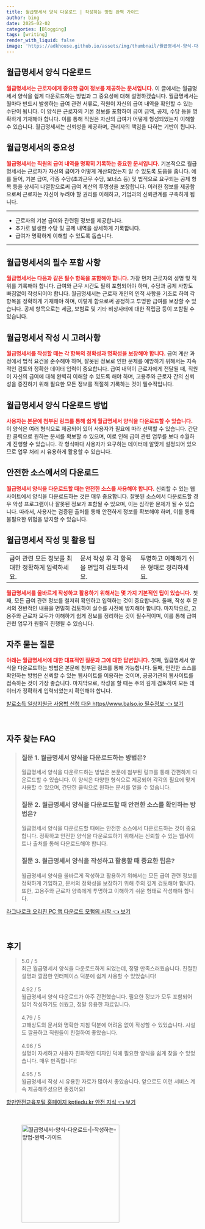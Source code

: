 ```yaml
---
title: 월급명세서 양식 다운로드 | 작성하는 방법 완벽 가이드
author: bing
date: 2025-02-02
categories: [Blogging]
tags: [writing]
render_with_liquid: false
image: 'https://adkhouse.github.io/assets/img/thumbnail/월급명세서-양식-다운로드-|-작성하는-방법-완벽-가이드.webp'
---
```



<h2 id='월급명세서_양식_다운로드'>월급명세서 양식 다운로드</h2>

<p><b><span style="color: #ee2323;">월급명세서는 근로자에게 중요한 급여 정보를 제공하는 문서입니다.</span></b> 이 글에서는 월급명세서 양식을 쉽게 다운로드하는 방법과 그 중요성에 대해 설명하겠습니다. 월급명세서는 월마다 반드시 발생하는 급여 관련 서류로, 직원이 자신의 급여 내역을 확인할 수 있는 수단이 됩니다. 이 양식은 근로자의 기본 정보를 포함하여 급여 금액, 공제, 수당 등을 명확하게 기재해야 합니다. 이를 통해 직원은 자신의 급여가 어떻게 형성되었는지 이해할 수 있습니다. 월급명세서는 신뢰성을 제공하며, 관리자의 책임을 다하는 기반이 됩니다.</p>

<h2 id='월급명세서의_중요성'>월급명세서의 중요성</h2>

<p><b><span style="color: #ee2323;">월급명세서는 직원의 급여 내역을 명확히 기록하는 중요한 문서입니다.</span></b> 기본적으로 월급명세서는 근로자가 자신의 급여가 어떻게 계산되었는지 알 수 있도록 도움을 줍니다. 예를 들어, 기본 급여, 각종 수당(초과근무 수당, 보너스 등) 및 법적으로 요구되는 공제 항목 등을 상세히 나열함으로써 급여 계산의 투명성을 보장합니다. 이러한 정보를 제공함으로써 근로자는 자신이 누려야 할 권리를 이해하고, 기업과의 신뢰관계를 구축하게 됩니다.</p>

<hr />

<ul>
    <li>근로자의 기본 급여와 관련된 정보를 제공합니다.</li>
    <li>추가로 발생한 수당 및 공제 내역을 상세하게 기록합니다.</li>
    <li>급여가 명확하게 이해할 수 있도록 돕습니다.</li>
</ul>

<hr />

<h2 id='월급명세서의_필수_포함_사항'>월급명세서의 필수 포함 사항</h2>

<p><b><span style="color: #ee2323;">월급명세서는 다음과 같은 필수 항목을 포함해야 합니다.</span></b> 가장 먼저 근로자의 성명 및 직위를 기록해야 합니다. 급여와 근무 시간도 필히 포함되어야 하며, 수당과 공제 사항도 빠짐없이 작성되어야 합니다. 월급명세서는 근로자 개인의 인적 사항을 기초로 하여 각 항목을 정확하게 기재해야 하며, 이렇게 함으로써 공정하고 투명한 급여를 보장할 수 있습니다. 공제 항목으로는 세금, 보험료 및 기타 비상사태에 대한 적립금 등이 포함될 수 있습니다.</p>

<h2 id='월급명세서_작성_시_고려사항'>월급명세서 작성 시 고려사항</h2>

<p><b><span style="color: #ee2323;">월급명세서를 작성할 때는 각 항목의 정확성과 명확성을 보장해야 합니다.</span></b> 급여 계산 과정에서 법적 요건을 준수해야 하며, 잘못된 정보로 인한 문제를 예방하기 위해서는 지속적인 검토와 정확한 데이터 입력이 중요합니다. 급여 내역이 근로자에게 전달될 때, 직원이 자신의 급여에 대해 완벽히 이해할 수 있도록 해야 하며, 고용주와 근로자 간의 신뢰성을 증진하기 위해 필요한 모든 정보를 적절히 기록하는 것이 필수적입니다.</p>

<h2 id='월급명세서_양식_다운로드_방법'>월급명세서 양식 다운로드 방법</h2>

<p><b><span style="color: #ee2323;">사용자는 본문에 첨부된 링크를 통해 쉽게 월급명세서 양식을 다운로드할 수 있습니다.</span></b> 이 양식은 여러 형식으로 제공되어 있어 사용자가 필요에 따라 선택할 수 있습니다. 간단한 클릭으로 원하는 문서를 확보할 수 있으며, 이로 인해 급여 관련 업무를 보다 수월하게 진행할 수 있습니다. 각 형식마다 사용자가 요구하는 데이터에 알맞게 설정되어 있으므로 업무 처리 시 유용하게 활용할 수 있습니다.</p>

<h2 id='안전한_소스에서의_다운로드'>안전한 소스에서의 다운로드</h2>

<p><b><span style="color: #ee2323;">월급명세서 양식을 다운로드할 때는 안전한 소스를 사용해야 합니다.</span></b> 신뢰할 수 있는 웹사이트에서 양식을 다운로드하는 것은 매우 중요합니다. 잘못된 소스에서 다운로드할 경우 악성 프로그램이나 잘못된 정보가 포함될 수 있으며, 이는 심각한 문제가 될 수 있습니다. 따라서, 사용자는 검증된 출처를 통해 안전하게 정보를 확보해야 하며, 이를 통해 불필요한 위험을 방지할 수 있습니다.</p>

<h2 id='월급명세서_작성_및_활용_팁'>월급명세서 작성 및 활용 팁</h2>

<table>
    <tr>
        <td>급여 관련 모든 정보를 최대한 정확하게 입력하세요.</td>
        <td>문서 작성 후 각 항목을 면밀히 검토하세요.</td>
        <td>투명하고 이해하기 쉬운 형태로 정리하세요.</td>
    </tr>
</table>

<p><b><span style="color: #ee2323;">월급명세서를 올바르게 작성하고 활용하기 위해서는 몇 가지 기본적인 팁이 있습니다.</span></b> 첫째, 모든 급여 관련 정보를 철저히 확인하고 입력하는 것이 중요합니다. 둘째, 작성 후 문서의 전반적인 내용을 면밀히 검토하여 실수를 사전에 방지해야 합니다. 마지막으로, 고용주와 근로자 모두가 이해하기 쉽게 정보를 정리하는 것이 필수적이며, 이를 통해 급여 관련 업무가 원활히 진행될 수 있습니다.</p>

<h2 id='자주_묻는_질문'>자주 묻는 질문</h2>

<p><b><span style="color: #ee2323;">아래는 월급명세서에 대한 대표적인 질문과 그에 대한 답변입니다.</span></b> 첫째, 월급명세서 양식을 다운로드하는 방법은 본문에 첨부된 링크를 통해 가능합니다. 둘째, 안전한 소스를 확인하는 방법은 신뢰할 수 있는 웹사이트를 이용하는 것이며, 공공기관의 웹사이트를 접속하는 것이 가장 좋습니다. 마지막으로, 작성을 할 때는 주의 깊게 검토하여 모든 데이터가 정확하게 입력되었는지 확인해야 합니다.</p>


<p><a class="click-button" title="발로소득 일상지원금 사용법 신청 다운 https//www.balso.io 필수정보" href="https://adkhouse.github.io/posts/%EB%B0%9C%EB%A1%9C%EC%86%8C%EB%93%9D-%EC%9D%BC%EC%83%81%EC%A7%80%EC%9B%90%EA%B8%88-%EC%82%AC%EC%9A%A9%EB%B2%95-%EC%8B%A0%EC%B2%AD-%EB%8B%A4%EC%9A%B4-httpswww.balso.io-%ED%95%84%EC%88%98%EC%A0%95%EB%B3%B4/" rel="dofollow">발로소득 일상지원금 사용법 신청 다운 https//www.balso.io 필수정보 👈 보기</a></p><br>
<h2 id='자주_찾는_FAQ'>자주 찾는 FAQ</h2>
<div itemscope="" itemtype="https://schema.org/FAQPage"> 
<blockquote> 
<div itemscope="" itemprop="mainEntity" itemtype="https://schema.org/Question"> 
<h3 itemprop="name">질문 1. 월급명세서 양식을 다운로드하는 방법은?</h3> 
<div itemscope="" itemprop="acceptedAnswer" itemtype="https://schema.org/Answer"> 
<span itemprop="text"> 
<p>월급명세서 양식을 다운로드하는 방법은 본문에 첨부된 링크를 통해 간편하게 다운로드할 수 있습니다. 이 양식은 다양한 형식으로 제공되어 각각의 필요에 맞게 사용할 수 있으며, 간단한 클릭으로 원하는 문서를 얻을 수 있습니다.</p> 
</span> 
</div> 
</div> 
<div itemscope="" itemprop="mainEntity" itemtype="https://schema.org/Question"> 
<h3 itemprop="name">질문 2. 월급명세서 양식을 다운로드할 때 안전한 소스를 확인하는 방법은?</h3> 
<div itemscope="" itemprop="acceptedAnswer" itemtype="https://schema.org/Answer"> 
<span itemprop="text"> 
<p>월급명세서 양식을 다운로드할 때에는 안전한 소스에서 다운로드하는 것이 중요합니다. 정확하고 안전한 양식을 다운로드하기 위해서는 신뢰할 수 있는 웹사이트나 출처를 통해 다운로드해야 합니다.</p> 
</span> 
</div> 
</div> 
<div itemscope="" itemprop="mainEntity" itemtype="https://schema.org/Question"> 
<h3 itemprop="name">질문 3. 월급명세서 양식을 작성하고 활용할 때 중요한 팁은?</h3> 
<div itemscope="" itemprop="acceptedAnswer" itemtype="https://schema.org/Answer"> 
<span itemprop="text"> 
<p>월급명세서 양식을 올바르게 작성하고 활용하기 위해서는 모든 급여 관련 정보를 정확하게 기입하고, 문서의 정확성을 보장하기 위해 주의 깊게 검토해야 합니다. 또한, 고용주와 근로자 양측에게 투명하고 이해하기 쉬운 형태로 작성해야 합니다.</p> 
</span> 
</div> 
</div> 
</blockquote> 
</div>
<p><a class="click-button" title="라그나로크 오리진 PC 앱 다운로드 모험의 시작" href="https://adkhouse.github.io/posts/%EB%9D%BC%EA%B7%B8%EB%82%98%EB%A1%9C%ED%81%AC-%EC%98%A4%EB%A6%AC%EC%A7%84-PC-%EC%95%B1-%EB%8B%A4%EC%9A%B4%EB%A1%9C%EB%93%9C-%EB%AA%A8%ED%97%98%EC%9D%98-%EC%8B%9C%EC%9E%91/" rel="dofollow">라그나로크 오리진 PC 앱 다운로드 모험의 시작 👈 보기</a></p><br>
<h2 id='후기'>후기</h2>
<div itemscope itemtype="https://schema.org/Product">
  <blockquote>
  <div itemprop="review" itemscope itemtype="https://schema.org/Review">
      <div itemprop="reviewRating" itemscope itemtype="https://schema.org/Rating"> <span itemprop="ratingValue">5.0</span> / <span itemprop="bestRating">5</span> </div>
      <span itemprop="reviewBody">최근 월급명세서 양식을 다운로드하게 되었는데, 정말 만족스러웠습니다. 친절한 설명과 깔끔한 인터페이스 덕분에 쉽게 사용할 수 있었습니다!</span>
  </div>
  <br>
  <div itemprop="review" itemscope itemtype="https://schema.org/Review">
      <div itemprop="reviewRating" itemscope itemtype="https://schema.org/Rating"> <span itemprop="ratingValue">4.92</span> / <span itemprop="bestRating">5</span> </div>
      <span itemprop="reviewBody">월급명세서 양식 다운로드가 아주 간편했습니다. 필요한 정보가 모두 포함되어 있어 작성하기도 쉬웠고, 정말 유용한 자료입니다.</span>
  </div>
  <br>
  <div itemprop="review" itemscope itemtype="https://schema.org/Review">
      <div itemprop="reviewRating" itemscope itemtype="https://schema.org/Rating"> <span itemprop="ratingValue">4.79</span> / <span itemprop="bestRating">5</span> </div>
      <span itemprop="reviewBody">고해상도의 문서와 명확한 지침 덕분에 어려움 없이 작성할 수 있었습니다. 시설도 깔끔하고 직원들이 친절하여 좋았습니다.</span>
  </div>
  <br>
  <div itemprop="review" itemscope itemtype="https://schema.org/Review">
      <div itemprop="reviewRating" itemscope itemtype="https://schema.org/Rating"> <span itemprop="ratingValue">4.96</span> / <span itemprop="bestRating">5</span> </div>
      <span itemprop="reviewBody">설명이 자세하고 사용자 친화적인 디자인 덕에 필요한 양식을 쉽게 찾을 수 있었습니다. 매우 만족합니다!</span>
  </div>
  <br>
  <div itemprop="review" itemscope itemtype="https://schema.org/Review">
      <div itemprop="reviewRating" itemscope itemtype="https://schema.org/Rating"> <span itemprop="ratingValue">4.95</span> / <span itemprop="bestRating">5</span> </div>
      <span itemprop="reviewBody">월급명세서 작성 시 유용한 자료가 많아서 좋았습니다. 앞으로도 이런 서비스 계속 제공해주셨으면 좋겠어요!</span>
  </div>
  </blockquote>
</div>
<p><a class="click-button" title="항만안전교육포털 홈페이지 kptiedu.kr 안전 지식" href="https://adkhouse.github.io/posts/%ED%95%AD%EB%A7%8C%EC%95%88%EC%A0%84%EA%B5%90%EC%9C%A1%ED%8F%AC%ED%84%B8-%ED%99%88%ED%8E%98%EC%9D%B4%EC%A7%80-kptiedu.kr-%EC%95%88%EC%A0%84-%EC%A7%80%EC%8B%9D/" rel="dofollow">항만안전교육포털 홈페이지 kptiedu.kr 안전 지식 👈 보기</a></p><br>
<figure class="image"><img src="https://adkhouse.github.io/assets/img/thumbnail/월급명세서-양식-다운로드-|-작성하는-방법-완벽-가이드.webp" alt="월급명세서-양식-다운로드-|-작성하는-방법-완벽-가이드" width="256" height="256"></figure>
